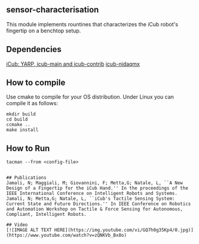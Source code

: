 ## sensor-characterisation
This module implements rountines that characterizes the iCub robot's fingertip on a benchtop setup.

## Dependencies
[iCub: YARP, icub-main and icub-contrib](http://wiki.icub.org/wiki/ICub_Software_Installation)
[icub-nidaqmx](https://github.com/robotology/icub-nidaqmx)

## How to compile
Use cmake to compile for your OS distribution. Under Linux you can compile it as follows:

```
mkdir build
cd build
ccmake ..
make install
```

## How to Run

```
tacman --from <config-file>


## Publications
Jamali, N; Maggiali, M; Giovannini, F; Metta,G; Natale, L, ``A New Design of a Fingertip for the iCub Hand.'' In the proceedings of the IEEE International Conference on Intelligent Robots and Systems.
Jamali, N; Metta,G; Natale, L, ``iCub's Tactile Sensing System: Current State and Future Directions.'' In IEEE Conference on Robotics and Automation Workshop on Tactile & Force Sensing for Autonomous, Compliant, Intelligent Robots.

## Video
[![IMAGE ALT TEXT HERE](https://img.youtube.com/vi/GQ7h0g35Kp4/0.jpg)](https://www.youtube.com/watch?v=zQNKVb_Bx8o)


